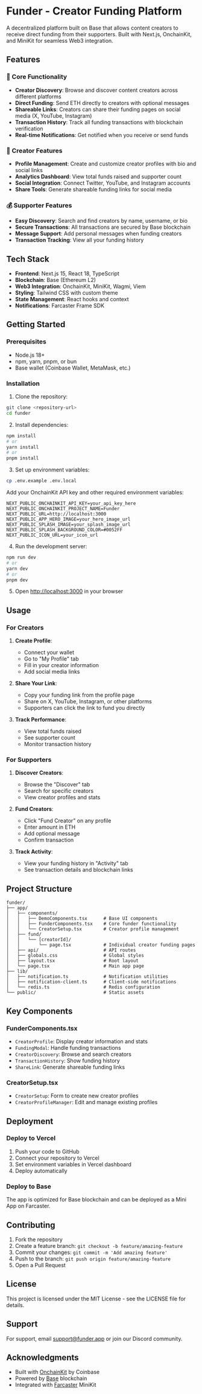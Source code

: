 # Funder - Creator Funding Platform

A decentralized platform built on Base that allows content creators to receive direct funding from their supporters. Built with Next.js, OnchainKit, and MiniKit for seamless Web3 integration.

## Features

### 🎯 Core Functionality
- **Creator Discovery**: Browse and discover content creators across different platforms
- **Direct Funding**: Send ETH directly to creators with optional messages
- **Shareable Links**: Creators can share their funding pages on social media (X, YouTube, Instagram)
- **Transaction History**: Track all funding transactions with blockchain verification
- **Real-time Notifications**: Get notified when you receive or send funds

### 👤 Creator Features
- **Profile Management**: Create and customize creator profiles with bio and social links
- **Analytics Dashboard**: View total funds raised and supporter count
- **Social Integration**: Connect Twitter, YouTube, and Instagram accounts
- **Share Tools**: Generate shareable funding links for social media

### 💰 Supporter Features
- **Easy Discovery**: Search and find creators by name, username, or bio
- **Secure Transactions**: All transactions are secured by Base blockchain
- **Message Support**: Add personal messages when funding creators
- **Transaction Tracking**: View all your funding history

## Tech Stack

- **Frontend**: Next.js 15, React 18, TypeScript
- **Blockchain**: Base (Ethereum L2)
- **Web3 Integration**: OnchainKit, MiniKit, Wagmi, Viem
- **Styling**: Tailwind CSS with custom theme
- **State Management**: React hooks and context
- **Notifications**: Farcaster Frame SDK

## Getting Started

### Prerequisites
- Node.js 18+ 
- npm, yarn, pnpm, or bun
- Base wallet (Coinbase Wallet, MetaMask, etc.)

### Installation

1. Clone the repository:
```bash
git clone <repository-url>
cd funder
```

2. Install dependencies:
```bash
npm install
# or
yarn install
# or
pnpm install
```

3. Set up environment variables:
```bash
cp .env.example .env.local
```

Add your OnchainKit API key and other required environment variables:
```env
NEXT_PUBLIC_ONCHAINKIT_API_KEY=your_api_key_here
NEXT_PUBLIC_ONCHAINKIT_PROJECT_NAME=Funder
NEXT_PUBLIC_URL=http://localhost:3000
NEXT_PUBLIC_APP_HERO_IMAGE=your_hero_image_url
NEXT_PUBLIC_SPLASH_IMAGE=your_splash_image_url
NEXT_PUBLIC_SPLASH_BACKGROUND_COLOR=#0052FF
NEXT_PUBLIC_ICON_URL=your_icon_url
```

4. Run the development server:
```bash
npm run dev
# or
yarn dev
# or
pnpm dev
```

5. Open [http://localhost:3000](http://localhost:3000) in your browser

## Usage

### For Creators

1. **Create Profile**: 
   - Connect your wallet
   - Go to "My Profile" tab
   - Fill in your creator information
   - Add social media links

2. **Share Your Link**:
   - Copy your funding link from the profile page
   - Share on X, YouTube, Instagram, or other platforms
   - Supporters can click the link to fund you directly

3. **Track Performance**:
   - View total funds raised
   - See supporter count
   - Monitor transaction history

### For Supporters

1. **Discover Creators**:
   - Browse the "Discover" tab
   - Search for specific creators
   - View creator profiles and stats

2. **Fund Creators**:
   - Click "Fund Creator" on any profile
   - Enter amount in ETH
   - Add optional message
   - Confirm transaction

3. **Track Activity**:
   - View your funding history in "Activity" tab
   - See transaction details and blockchain links

## Project Structure

```
funder/
├── app/
│   ├── components/
│   │   ├── DemoComponents.tsx      # Base UI components
│   │   ├── FunderComponents.tsx    # Core funder functionality
│   │   └── CreatorSetup.tsx        # Creator profile management
│   ├── fund/
│   │   └── [creatorId]/
│   │       └── page.tsx            # Individual creator funding pages
│   ├── api/                        # API routes
│   ├── globals.css                 # Global styles
│   ├── layout.tsx                  # Root layout
│   └── page.tsx                    # Main app page
├── lib/
│   ├── notification.ts             # Notification utilities
│   ├── notification-client.ts      # Client-side notifications
│   └── redis.ts                    # Redis configuration
└── public/                         # Static assets
```

## Key Components

### FunderComponents.tsx
- `CreatorProfile`: Display creator information and stats
- `FundingModal`: Handle funding transactions
- `CreatorDiscovery`: Browse and search creators
- `TransactionHistory`: Show funding history
- `ShareLink`: Generate shareable funding links

### CreatorSetup.tsx
- `CreatorSetup`: Form to create new creator profiles
- `CreatorProfileManager`: Edit and manage existing profiles

## Deployment

### Deploy to Vercel

1. Push your code to GitHub
2. Connect your repository to Vercel
3. Set environment variables in Vercel dashboard
4. Deploy automatically

### Deploy to Base

The app is optimized for Base blockchain and can be deployed as a Mini App on Farcaster.

## Contributing

1. Fork the repository
2. Create a feature branch: `git checkout -b feature/amazing-feature`
3. Commit your changes: `git commit -m 'Add amazing feature'`
4. Push to the branch: `git push origin feature/amazing-feature`
5. Open a Pull Request

## License

This project is licensed under the MIT License - see the LICENSE file for details.

## Support

For support, email support@funder.app or join our Discord community.

## Acknowledgments

- Built with [OnchainKit](https://onchainkit.xyz) by Coinbase
- Powered by [Base](https://base.org) blockchain
- Integrated with [Farcaster](https://farcaster.xyz) MiniKit